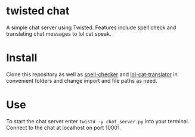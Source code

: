 twisted chat
============

A simple chat server using Twisted. Features include spell check and translating chat messages to lol cat speak.

Install
=======

Clone this repository as well as [spell-checker](https://github.com/beccabainbridge/spell-checker.git) and [lol-cat-translator](https://github.com/beccabainbridge/lol-cat-translator) in convenient folders and change import and file paths as need.

Use
===

To start the chat server enter `twistd -y chat_server.py` into your terminal. Connect to the chat at localhost on port 10001.
